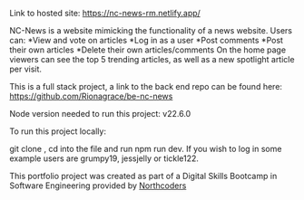 Link to hosted site: https://nc-news-rm.netlify.app/

NC-News is a website mimicking the functionality of a news website. 
Users can:
*View and vote on articles
*Log in as a user
*Post comments
*Post their own articles
*Delete their own articles/comments 
On the home page viewers can see the top 5 trending articles, as well as a new spotlight article per visit. 

This is a full stack project, a link to the back end repo can be found here: https://github.com/Rionagrace/be-nc-news

Node version needed to run this project: v22.6.0

To run this project locally:

git clone <repo-url>, cd into the file and run npm run dev. If you wish to log in some example users are grumpy19, jessjelly or tickle122.




This portfolio project was created as part of a Digital Skills Bootcamp in Software Engineering provided by [Northcoders](https://northcoders.com/)
